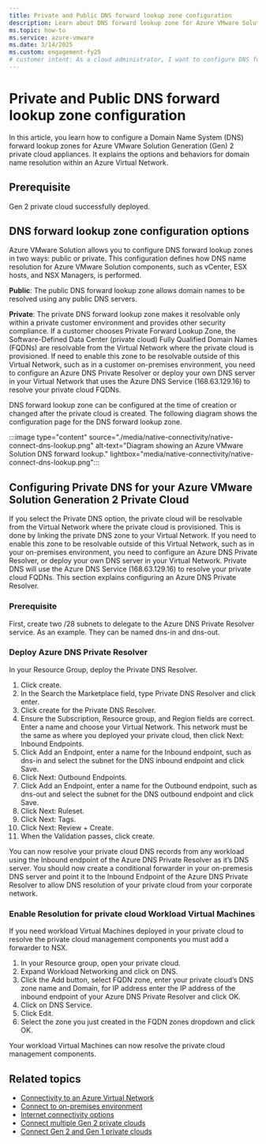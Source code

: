 ```yaml
---
title: Private and Public DNS forward lookup zone configuration
description: Learn about DNS forward lookup zone for Azure VMware Solution Generation 2 private clouds.
ms.topic: how-to
ms.service: azure-vmware
ms.date: 3/14/2025
ms.custom: engagement-fy25
# customer intent: As a cloud administrator, I want to configure DNS forward lookup zone for Azure VMware Solution Generation 2 private clouds so that I can manage domain name resolution for private cloud appliances.
---
```


# Private and Public DNS forward lookup zone configuration

In this article, you learn how to configure a Domain Name System (DNS) forward lookup zones for Azure VMware Solution Generation (Gen) 2 private cloud appliances. It explains the options and behaviors for domain name resolution within an Azure Virtual Network. 

## Prerequisite

Gen 2 private cloud successfully deployed. 

## DNS forward lookup zone configuration options 

Azure VMware Solution allows you to configure DNS forward lookup zones in two ways: public or private. This configuration defines how DNS name resolution for Azure VMware Solution components, such as vCenter, ESX hosts, and NSX Managers, is performed. 

**Public**: The public DNS forward lookup zone allows domain names to be resolved using any public DNS servers. 

**Private**: The private DNS forward lookup zone makes it resolvable only within a private customer environment and provides other security compliance. If a customer chooses Private Forward Lookup Zone, the Software-Defined Data Center (private cloud) Fully Qualified Domain Names (FQDNs) are resolvable from the Virtual Network where the private cloud is provisioned. If need to enable this zone to be resolvable outside of this Virtual Network, such as in a customer on-premises environment, you need to configure an Azure DNS Private Resolver or deploy your own DNS server in your Virtual Network that uses the Azure DNS Service (168.63.129.16) to resolve your private cloud FQDNs. 

DNS forward lookup zone can be configured at the time of creation or changed after the private cloud is created. The following diagram shows the configuration page for the DNS forward lookup zone. 

:::image type="content" source="./media/native-connectivity/native-connect-dns-lookup.png" alt-text="Diagram showing an Azure VMware Solution DNS forward lookup." lightbox="media/native-connectivity/native-connect-dns-lookup.png":::

## Configuring Private DNS for your Azure VMware Solution Generation 2 Private Cloud  
 
If you select the Private DNS option, the private cloud will be resolvable from the Virtual Network where the private cloud is provisioned. This is done by linking the private DNS zone to your Virtual Network. If you need to enable this zone to be resolvable outside of this Virtual Network, such as in your on-premises environment, you need to configure an Azure DNS Private Resolver, or deploy your own DNS server in your Virtual Network. Private DNS will use the Azure DNS Service (168.63.129.16) to resolve your private cloud FQDNs. This section explains configuring an Azure DNS Private Resolver. 
 
 ### Prerequisite
 
 First, create two /28 subnets to delegate to the Azure DNS Private Resolver service. As an example. They can be named dns-in and dns-out. 
 
 ### Deploy Azure DNS Private Resolver
 
 In your Resource Group, deploy the Private DNS Resolver. 
 
 1. Click create. 
 2. In the Search the Marketplace field, type Private DNS Resolver and click enter. 
 3. Click create for the Private DNS Resolver. 
 4. Ensure the Subscription, Resource group, and Region fields are correct. Enter a name and choose your Virtual Network. This network must be the same as where you deployed your private cloud, then click Next: Inbound Endpoints. 
 5. Click Add an Endpoint, enter a name for the Inbound endpoint, such as dns-in and select the subnet for the DNS inbound endpoint and click Save.
 6. Click Next: Outbound Endpoints. 
 7. Click Add an Endpoint, enter a name for the Outbound endpoint, such as dns-out and select the subnet for the DNS outbound endpoint and click Save.
 8. Click Next: Ruleset. 
 9. Click Next: Tags. 
 10. Click Next: Review + Create. 
 11. When the Validation passes, click create. 
 
You can now resolve your private cloud DNS records from any workload using the Inbound endpoint of the Azure DNS Private Resolver as it’s DNS server. You should now create a conditional forwarder in your on-premesis DNS server and point it to the Inbound Endpoint of the Azure DNS Private Resolver to allow DNS resolution of your private cloud from your corporate network. 
 
 ### Enable Resolution for private cloud Workload Virtual Machines
 
 If you need workload Virtual Machines deployed in your private cloud to resolve the private cloud management components you must add a forwarder to NSX. 
 
 1. In your Resource group, open your private cloud. 
 2. Expand Workload Networking and click on DNS. 
 3. Click the Add button, select FQDN zone, enter your private cloud’s DNS zone name and Domain, for IP address enter the IP address of the inbound endpoint of your Azure DNS Private Resolver and click OK. 
 4. Click on DNS Service. 
 5. Click Edit. 
 6. Select the zone you just created in the FQDN zones dropdown and click OK.  
 
 Your workload Virtual Machines can now resolve the private cloud management components. 

## Related topics
- [Connectivity to an Azure Virtual Network](native-network-connectivity.md)
- [Connect to on-premises environment](native-connect-on-premises.md)
- [Internet connectivity options](native-internet-connectivity-design-considerations.md)
- [Connect multiple Gen 2 private clouds](native-connect-multiple-private-clouds.md)
- [Connect Gen 2 and Gen 1 private clouds](native-connect-private-cloud-previous-edition.md)
